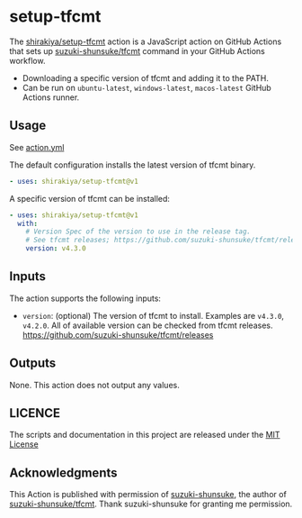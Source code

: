 # setup-tfcmt

The [shirakiya/setup-tfcmt](https://github.com/shirakiya/setup-tfcmt) action is a JavaScript action on GitHub Actions
that sets up [suzuki-shunsuke/tfcmt](https://github.com/suzuki-shunsuke/tfcmt) command in your GitHub Actions workflow.

- Downloading a specific version of tfcmt and adding it to the PATH.
- Can be run on `ubuntu-latest`, `windows-latest`, `macos-latest` GitHub Actions runner.


## Usage

See [action.yml](action.yml)

The default configuration installs the latest version of tfcmt binary.

```yaml
- uses: shirakiya/setup-tfcmt@v1
```

A specific version of tfcmt can be installed:

```yaml
- uses: shirakiya/setup-tfcmt@v1
  with:
    # Version Spec of the version to use in the release tag.
    # See tfcmt releases; https://github.com/suzuki-shunsuke/tfcmt/releases
    version: v4.3.0
```

## Inputs

The action supports the following inputs:

- `version`: (optional) The version of tfcmt to install. Examples are `v4.3.0`, `v4.2.0`.
  All of available version can be checked from tfcmt releases. https://github.com/suzuki-shunsuke/tfcmt/releases


## Outputs

None. This action does not output any values.


## LICENCE
The scripts and documentation in this project are released under the [MIT License](LICENSE)


## Acknowledgments

This Action is published with permission of [suzuki-shunsuke](https://github.com/suzuki-shunsuke), the author
of [suzuki-shunsuke/tfcmt](https://github.com/suzuki-shunsuke/tfcmt). Thank suzuki-shunsuke for granting me
permission.

